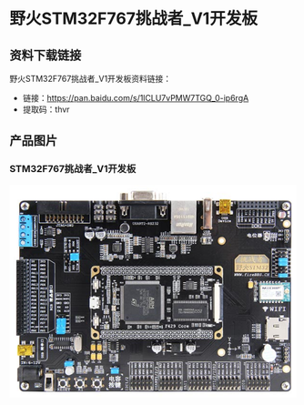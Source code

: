 [](野火STM32F767挑战者_V1开发板)

# 野火STM32F767挑战者_V1开发板

## 资料下载链接
野火STM32F767挑战者_V1开发板资料链接：
* 链接：<https://pan.baidu.com/s/1lCLU7vPMW7TGQ_0-ip6rgA> 
* 提取码：thvr 


## 产品图片
### STM32F767挑战者_V1开发板
![STM32F767挑战者_V1开发板](../images/stm32/stm32f767_tiaozhanzhe_v1/stm32f767_tiaozhanzhe_v1.jpg)
